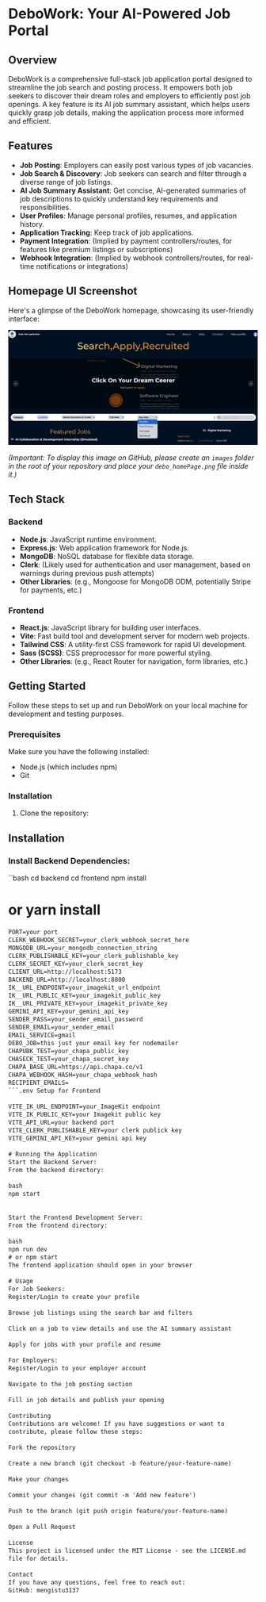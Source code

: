 # DeboWork: Your AI-Powered Job Portal

## Overview
DeboWork is a comprehensive full-stack job application portal designed to streamline the job search and posting process. It empowers both job seekers to discover their dream roles and employers to efficiently post job openings. A key feature is its AI job summary assistant, which helps users quickly grasp job details, making the application process more informed and efficient.

## Features
- **Job Posting**: Employers can easily post various types of job vacancies.
- **Job Search & Discovery**: Job seekers can search and filter through a diverse range of job listings.
- **AI Job Summary Assistant**: Get concise, AI-generated summaries of job descriptions to quickly understand key requirements and responsibilities.
- **User Profiles**: Manage personal profiles, resumes, and application history.
- **Application Tracking**: Keep track of job applications.
- **Payment Integration**: (Implied by payment controllers/routes, for features like premium listings or subscriptions)
- **Webhook Integration**: (Implied by webhook controllers/routes, for real-time notifications or integrations)

## Homepage UI Screenshot
Here's a glimpse of the DeboWork homepage, showcasing its user-friendly interface:

![DeboWork Homepage](./screenshots/debo_homePage.png)

*(Important: To display this image on GitHub, please create an `images` folder in the root of your repository and place your `debo_homePage.png` file inside it.)*

## Tech Stack

### Backend
- **Node.js**: JavaScript runtime environment.
- **Express.js**: Web application framework for Node.js.
- **MongoDB**: NoSQL database for flexible data storage.
- **Clerk**: (Likely used for authentication and user management, based on warnings during previous push attempts)
- **Other Libraries**: (e.g., Mongoose for MongoDB ODM, potentially Stripe for payments, etc.)

### Frontend
- **React.js**: JavaScript library for building user interfaces.
- **Vite**: Fast build tool and development server for modern web projects.
- **Tailwind CSS**: A utility-first CSS framework for rapid UI development.
- **Sass (SCSS)**: CSS preprocessor for more powerful styling.
- **Other Libraries**: (e.g., React Router for navigation, form libraries, etc.)

## Getting Started
Follow these steps to set up and run DeboWork on your local machine for development and testing purposes.

### Prerequisites
Make sure you have the following installed:
- Node.js (which includes npm)
- Git

### Installation
1. Clone the repository:
  ## Installation

### Install Backend Dependencies:
``bash
cd backend
cd frontend
npm install
# or yarn install

```.env Setup for backend
PORT=your port
CLERK_WEBHOOK_SECRET=your_clerk_webhook_secret_here
MONGODB_URL=your_mongodb_connection_string
CLERK_PUBLISHABLE_KEY=your_clerk_publishable_key
CLERK_SECRET_KEY=your_clerk_secret_key
CLIENT_URL=http://localhost:5173
BACKEND_URL=http://localhost:8800
IK__URL_ENDPOINT=your_imagekit_url_endpoint
IK__URL_PUBLIC_KEY=your_imagekit_public_key
IK__URL_PRIVATE_KEY=your_imagekit_private_key
GEMINI_API_KEY=your_gemini_api_key
SENDER_PASS=your_sender_email_password
SENDER_EMAIL=your_sender_email
EMAIL_SERVICE=gmail
DEBO_JOB=this just your email key for nodemailer
CHAPUBK_TEST=your_chapa_public_key
CHASECK_TEST=your_chapa_secret_key
CHAPA_BASE_URL=https://api.chapa.co/v1
CHAPA_WEBHOOK_HASH=your_chapa_webhook_hash
RECIPIENT_EMAILS=
```.env Setup for Frontend

VITE_IK_URL_ENDPOINT=your_ImageKit endpoint
VITE_IK_PUBLIC_KEY=your Imagekit public key
VITE_API_URL=your backend port
VITE_CLERK_PUBLISHABLE_KEY=your clerk publick key
VITE_GEMINI_API_KEY=your gemini api key

# Running the Application
Start the Backend Server:
From the backend directory:

bash
npm start


Start the Frontend Development Server:
From the frontend directory:

bash
npm run dev
# or npm start
The frontend application should open in your browser

# Usage
For Job Seekers:
Register/Login to create your profile

Browse job listings using the search bar and filters

Click on a job to view details and use the AI summary assistant

Apply for jobs with your profile and resume

For Employers:
Register/Login to your employer account

Navigate to the job posting section

Fill in job details and publish your opening

Contributing
Contributions are welcome! If you have suggestions or want to contribute, please follow these steps:

Fork the repository

Create a new branch (git checkout -b feature/your-feature-name)

Make your changes

Commit your changes (git commit -m 'Add new feature')

Push to the branch (git push origin feature/your-feature-name)

Open a Pull Request

License
This project is licensed under the MIT License - see the LICENSE.md file for details.

Contact
If you have any questions, feel free to reach out:
GitHub: mengistu3137

